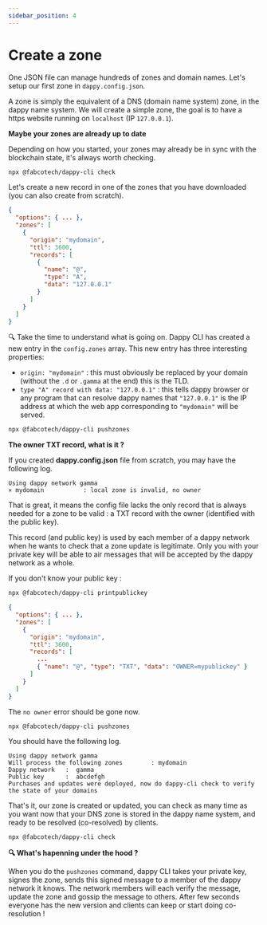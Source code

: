```yaml
---
sidebar_position: 4
---
```


# Create a zone

One JSON file can manage hundreds of zones and domain names. Let's setup our first zone in `dappy.config.json`.

A zone is simply the equivalent of a DNS (domain name system) zone, in the dappy name system. We will create a simple zone, the goal is to have a https website running on `localhost` (IP `127.0.0.1`).

**Maybe your zones are already up to date**

Depending on how you started, your zones may already be in sync with the blockchain state, it's always worth checking. 

```bash
npx @fabcotech/dappy-cli check
```

Let's create a new record in one of the zones that you have downloaded (you can also create from scratch).

```json title="dappy.config.json"
{
  "options": { ... },
  "zones": [
    {
      "origin": "mydomain",
      "ttl": 3600,
      "records": [
        {
          "name": "@",
          "type": "A",
          "data": "127.0.0.1"
        }
      ]
    }
  ]
}
```

🔍 Take the time to understand what is going on. Dappy CLI has created a new entry in the `config.zones` array. This new entry has three interesting properties:
- `origin: "mydomain"` : this must obviously be replaced by your domain (without the `.d` or `.gamma` at the end) this is the TLD.
- `type "A" record with data: "127.0.0.1"` : this tells dappy browser or any program that can resolve dappy names that `"127.0.0.1"` is the IP address at which the web app corresponding to `"mydomain"` will be served.

```bash
npx @fabcotech/dappy-cli pushzones
```

**The owner TXT record, what is it ?**

If you created **dappy.config.json** file from scratch, you may have the following log.

```
Using dappy network gamma
⨯ mydomain           : local zone is invalid, no owner
```

That is great, it means the config file lacks the only record that is always needed for a zone to be valid : a TXT record with the owner (identified with the public key).

This record (and public key) is used by each member of a dappy network when he wants to check that a zone update is legitimate. Only you with your private key will be able to air messages that will be accepted by the dappy network as a whole.

If you don't know your public key :

```bash
npx @fabcotech/dappy-cli printpublickey
```

```json title="dappy.config.json"
{
  "options": { ... },
  "zones": [
    {
      "origin": "mydomain",
      "ttl": 3600,
      "records": [
        ...
        { "name": "@", "type": "TXT", "data": "OWNER=mypublickey" }
      ]
    }
  ]
}
```

The `no owner` error should be gone now.

```bash
npx @fabcotech/dappy-cli pushzones
```

You should have the following log.

```
Using dappy network gamma
Will process the following zones        : mydomain
Dappy network   :  gamma
Public key      :  abcdefgh
Purchases and updates were deployed, now do dappy-cli check to verify the state of your domains
```

That's it, our zone is created or updated, you can check as many time as you want now that your DNS zone is stored in the dappy name system, and ready to be resolved (co-resolved) by clients.

```bash
npx @fabcotech/dappy-cli check
```

**🔍 What's hapenning under the hood ?**

When you do the `pushzones` command, dappy CLI takes your private key, signes the zone, sends this signed message to a member of the dappy network it knows. The network members will each verify the message, update the zone and gossip the message to others. After few seconds everyone has the new version and clients can keep or start doing co-resolution !
